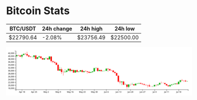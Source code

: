 # Bitcoin Stats

BTC/USDT|24h change|24h high|24h low|
|---|---|---|---|
|$22790.64|-2.08%|$23756.49|$22500.00|

<img src="./chart.svg">
